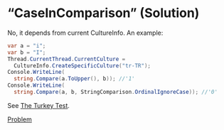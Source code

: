 # “CaseInComparison” (Solution)

No, it depends from current CultureInfo. An example:

```cs
var a = "i";
var b = "I";
Thread.CurrentThread.CurrentCulture = 
  CultureInfo.CreateSpecificCulture("tr-TR");
Console.WriteLine(
  string.Compare(a.ToUpper(), b)); //'1'
Console.WriteLine(
  string.Compare(a, b, StringComparison.OrdinalIgnoreCase)); //'0'
```

See [The Turkey Test](http://www.moserware.com/2008/02/does-your-code-pass-turkey-test.html).

[Problem](./CaseInComparison-Q.md)